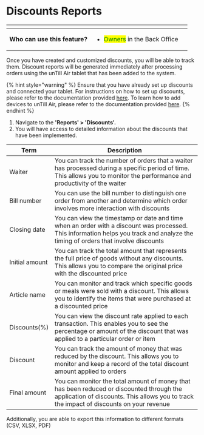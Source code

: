 # Discounts Reports

<table data-card-size="large" data-view="cards" data-full-width="true"><thead><tr><th></th><th></th><th></th></tr></thead><tbody><tr><td><strong>Who can use this feature?</strong></td><td><ul><li><mark style="color:green;">Owners</mark> in the Back Office </li></ul></td><td></td></tr></tbody></table>

Once you have created and customized discounts, you will be able to track them. Discount reports will be generated immediately after processing orders using the unTill Air tablet that has been added to the system.

{% hint style="warning" %}
Ensure that you have already set up discounts and connected your tablet. For instructions on how to set up discounts, please refer to the documentation provided [here](../general/discounts/add-a-discount.md). To learn how to add devices to unTill Air, please refer to the documentation provided [here](../general/equipment/add-a-device.md).
{% endhint %}

1. Navigate to the **'Reports' > 'Discounts'.**
2. You will have access to detailed information about the discounts that have been implemented.

| Term           | Description                                                                                                                                                                          |
| -------------- | ------------------------------------------------------------------------------------------------------------------------------------------------------------------------------------ |
| Waiter         | You can track the number of orders that a waiter has processed during a specific period of time. This allows you to monitor the performance and productivity of the waiter           |
| Bill number    | You can use the bill number to distinguish one order from another and determine which order involves more interaction with discounts                                                 |
| Closing date   | You can view the timestamp or date and time when an order with a discount was processed. This information helps you track and analyze the timing of orders that involve discounts    |
| Initial amount | You can track the total amount that represents the full price of goods without any discounts. This allows you to compare the original price with the discounted price                |
| Article name   | You can monitor and track which specific goods or meals were sold with a discount. This allows you to identify the items that were purchased at a discounted price                   |
| Discounts(%)   | You can view the discount rate applied to each transaction. This enables you to see the percentage or amount of the discount that was applied to a particular order or item          |
| Discount       | You can track the amount of money that was reduced by the discount. This allows you to monitor and keep a record of the total discount amount applied to orders                      |
| Final amount   | You can monitor the total amount of money that has been reduced or discounted through the application of discounts. This allows you to track the impact of discounts on your revenue |

Additionally, you are able to export this information to different formats (CSV, XLSX, PDF)
